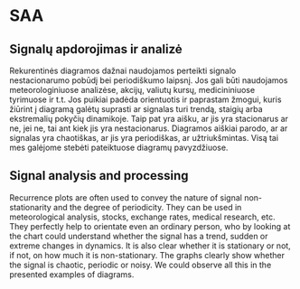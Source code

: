 # SAA
## Signalų apdorojimas ir analizė

Rekurentinės diagramos dažnai naudojamos perteikti signalo nestacionarumo pobūdį bei periodiškumo laipsnį. 
Jos gali būti naudojamos meteorologiniuose analizėse, akcijų, valiutų kursų, medicininiuose tyrimuose ir t.t. 
Jos puikiai padėda orientuotis ir paprastam žmogui, kuris žiūrint į diagramą galėtų suprasti ar signalas turi trendą, 
staigių arba ekstremalių pokyčių dinamikoje. Taip pat yra aišku, ar jis yra stacionarus ar ne, jei ne, tai ant kiek 
jis yra nestacionarus. Diagramos aiškiai parodo, ar ar signalas yra chaotiškas, ar jis yra periodiškas, ar užtriukšmintas. 
Visą tai mes galėjome stebėti pateiktuose diagramų pavyzdžiuose.



## Signal analysis and processing

Recurrence plots are often used to convey the nature of signal non-stationarity and the degree of periodicity.
They can be used in meteorological analysis, stocks, exchange rates, medical research, etc.
They perfectly help to orientate even an ordinary person, who by looking at the chart could understand whether the signal has a trend,
sudden or extreme changes in dynamics. It is also clear whether it is stationary or not, if not, on how much
it is non-stationary. The graphs clearly show whether the signal is chaotic, periodic or noisy.
We could observe all this in the presented examples of diagrams.
